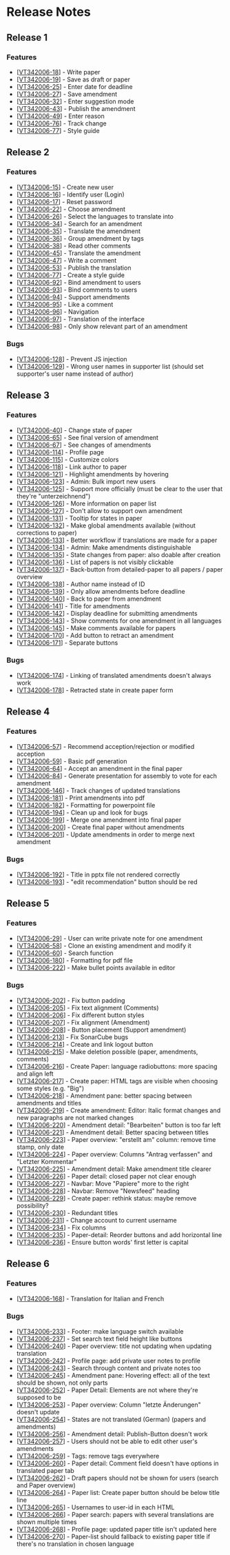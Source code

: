 # Release Notes

## Release 1

### Features

- [<a href='https://www.cs.technik.fhnw.ch/jira20/browse/VT342006-18'>VT342006-18</a>] - Write paper
- [<a href='https://www.cs.technik.fhnw.ch/jira20/browse/VT342006-19'>VT342006-19</a>] - Save as draft or paper
- [<a href='https://www.cs.technik.fhnw.ch/jira20/browse/VT342006-25'>VT342006-25</a>] - Enter date for deadline
- [<a href='https://www.cs.technik.fhnw.ch/jira20/browse/VT342006-27'>VT342006-27</a>] - Save amendment
- [<a href='https://www.cs.technik.fhnw.ch/jira20/browse/VT342006-32'>VT342006-32</a>] - Enter suggestion mode
- [<a href='https://www.cs.technik.fhnw.ch/jira20/browse/VT342006-43'>VT342006-43</a>] - Publish the amendment
- [<a href='https://www.cs.technik.fhnw.ch/jira20/browse/VT342006-49'>VT342006-49</a>] - Enter reason
- [<a href='https://www.cs.technik.fhnw.ch/jira20/browse/VT342006-76'>VT342006-76</a>] - Track change
- [<a href='https://www.cs.technik.fhnw.ch/jira20/browse/VT342006-77'>VT342006-77</a>] - Style guide


## Release 2

### Features

- [<a href='https://www.cs.technik.fhnw.ch/jira20/browse/VT342006-15'>VT342006-15</a>] - Create new user
- [<a href='https://www.cs.technik.fhnw.ch/jira20/browse/VT342006-16'>VT342006-16</a>] - Identify user (Login)
- [<a href='https://www.cs.technik.fhnw.ch/jira20/browse/VT342006-17'>VT342006-17</a>] - Reset password
- [<a href='https://www.cs.technik.fhnw.ch/jira20/browse/VT342006-22'>VT342006-22</a>] - Choose amendment
- [<a href='https://www.cs.technik.fhnw.ch/jira20/browse/VT342006-26'>VT342006-26</a>] - Select the languages to translate into
- [<a href='https://www.cs.technik.fhnw.ch/jira20/browse/VT342006-34'>VT342006-34</a>] - Search for an amendment
- [<a href='https://www.cs.technik.fhnw.ch/jira20/browse/VT342006-35'>VT342006-35</a>] - Translate the amendment
- [<a href='https://www.cs.technik.fhnw.ch/jira20/browse/VT342006-36'>VT342006-36</a>] - Group amendment by tags
- [<a href='https://www.cs.technik.fhnw.ch/jira20/browse/VT342006-38'>VT342006-38</a>] - Read other comments
- [<a href='https://www.cs.technik.fhnw.ch/jira20/browse/VT342006-45'>VT342006-45</a>] - Translate the amendment
- [<a href='https://www.cs.technik.fhnw.ch/jira20/browse/VT342006-47'>VT342006-47</a>] - Write a comment
- [<a href='https://www.cs.technik.fhnw.ch/jira20/browse/VT342006-53'>VT342006-53</a>] - Publish the translation
- [<a href='https://www.cs.technik.fhnw.ch/jira20/browse/VT342006-77'>VT342006-77</a>] - Create a style guide
- [<a href='https://www.cs.technik.fhnw.ch/jira20/browse/VT342006-92'>VT342006-92</a>] - Bind amendment to users
- [<a href='https://www.cs.technik.fhnw.ch/jira20/browse/VT342006-93'>VT342006-93</a>] - Bind comments to users
- [<a href='https://www.cs.technik.fhnw.ch/jira20/browse/VT342006-94'>VT342006-94</a>] - Support amendments
- [<a href='https://www.cs.technik.fhnw.ch/jira20/browse/VT342006-95'>VT342006-95</a>] - Like a comment
- [<a href='https://www.cs.technik.fhnw.ch/jira20/browse/VT342006-96'>VT342006-96</a>] - Navigation
- [<a href='https://www.cs.technik.fhnw.ch/jira20/browse/VT342006-97'>VT342006-97</a>] - Translation of the interface
- [<a href='https://www.cs.technik.fhnw.ch/jira20/browse/VT342006-98'>VT342006-98</a>] - Only show relevant part of an amendment

### Bugs

- [<a href='https://www.cs.technik.fhnw.ch/jira20/browse/VT342006-128'>VT342006-128</a>] - Prevent JS injection
- [<a href='https://www.cs.technik.fhnw.ch/jira20/browse/VT342006-129'>VT342006-129</a>] - Wrong user names in supporter list (should set supporter&#39;s user name instead of author)


## Release 3

### Features

- [<a href='https://www.cs.technik.fhnw.ch/jira20/browse/VT342006-40'>VT342006-40</a>] - Change state of paper
- [<a href='https://www.cs.technik.fhnw.ch/jira20/browse/VT342006-65'>VT342006-65</a>] - See final version of amendment
- [<a href='https://www.cs.technik.fhnw.ch/jira20/browse/VT342006-67'>VT342006-67</a>] - See changes of amendments
- [<a href='https://www.cs.technik.fhnw.ch/jira20/browse/VT342006-114'>VT342006-114</a>] - Profile page
- [<a href='https://www.cs.technik.fhnw.ch/jira20/browse/VT342006-115'>VT342006-115</a>] - Customize colors
- [<a href='https://www.cs.technik.fhnw.ch/jira20/browse/VT342006-118'>VT342006-118</a>] - Link author to paper
- [<a href='https://www.cs.technik.fhnw.ch/jira20/browse/VT342006-121'>VT342006-121</a>] - Highlight amendments by hovering
- [<a href='https://www.cs.technik.fhnw.ch/jira20/browse/VT342006-123'>VT342006-123</a>] - Admin: Bulk import new users
- [<a href='https://www.cs.technik.fhnw.ch/jira20/browse/VT342006-125'>VT342006-125</a>] - Support more officially (must be clear to the user that they&#39;re &quot;unterzeichnend&quot;)
- [<a href='https://www.cs.technik.fhnw.ch/jira20/browse/VT342006-126'>VT342006-126</a>] - More information on paper list
- [<a href='https://www.cs.technik.fhnw.ch/jira20/browse/VT342006-127'>VT342006-127</a>] - Don&#39;t allow to support own amendment
- [<a href='https://www.cs.technik.fhnw.ch/jira20/browse/VT342006-131'>VT342006-131</a>] - Tooltip for states in paper
- [<a href='https://www.cs.technik.fhnw.ch/jira20/browse/VT342006-132'>VT342006-132</a>] - Make global amendments available (without corrections to paper)
- [<a href='https://www.cs.technik.fhnw.ch/jira20/browse/VT342006-133'>VT342006-133</a>] - Better workflow if translations are made for a paper
- [<a href='https://www.cs.technik.fhnw.ch/jira20/browse/VT342006-134'>VT342006-134</a>] - Admin: Make amendments distinguishable
- [<a href='https://www.cs.technik.fhnw.ch/jira20/browse/VT342006-135'>VT342006-135</a>] - State changes from paper: also doable after creation
- [<a href='https://www.cs.technik.fhnw.ch/jira20/browse/VT342006-136'>VT342006-136</a>] - List of papers is not visibly clickable
- [<a href='https://www.cs.technik.fhnw.ch/jira20/browse/VT342006-137'>VT342006-137</a>] - Back-button from detailed-paper to all papers / paper overview
- [<a href='https://www.cs.technik.fhnw.ch/jira20/browse/VT342006-138'>VT342006-138</a>] - Author name instead of ID
- [<a href='https://www.cs.technik.fhnw.ch/jira20/browse/VT342006-139'>VT342006-139</a>] - Only allow amendments before deadline
- [<a href='https://www.cs.technik.fhnw.ch/jira20/browse/VT342006-140'>VT342006-140</a>] - Back to paper from amendment
- [<a href='https://www.cs.technik.fhnw.ch/jira20/browse/VT342006-141'>VT342006-141</a>] - Title for amendments
- [<a href='https://www.cs.technik.fhnw.ch/jira20/browse/VT342006-142'>VT342006-142</a>] - Display deadline for submitting amendments
- [<a href='https://www.cs.technik.fhnw.ch/jira20/browse/VT342006-143'>VT342006-143</a>] - Show comments for one amendment in all languages
- [<a href='https://www.cs.technik.fhnw.ch/jira20/browse/VT342006-145'>VT342006-145</a>] - Make comments available for papers
- [<a href='https://www.cs.technik.fhnw.ch/jira20/browse/VT342006-170'>VT342006-170</a>] - Add button to retract an amendment
- [<a href='https://www.cs.technik.fhnw.ch/jira20/browse/VT342006-171'>VT342006-171</a>] - Separate buttons


### Bugs
- [<a href='https://www.cs.technik.fhnw.ch/jira20/browse/VT342006-174'>VT342006-174</a>] - Linking of translated amendments doesn&#39;t always work
- [<a href='https://www.cs.technik.fhnw.ch/jira20/browse/VT342006-178'>VT342006-178</a>] - Retracted state in create paper form


## Release 4

### Features

- [<a href='https://www.cs.technik.fhnw.ch/jira20/browse/VT342006-57'>VT342006-57</a>] - Recommend acception/rejection or modified acception
- [<a href='https://www.cs.technik.fhnw.ch/jira20/browse/VT342006-59'>VT342006-59</a>] - Basic pdf generation
- [<a href='https://www.cs.technik.fhnw.ch/jira20/browse/VT342006-64'>VT342006-64</a>] - Accept an amendment in the final paper
- [<a href='https://www.cs.technik.fhnw.ch/jira20/browse/VT342006-84'>VT342006-84</a>] - Generate presentation for assembly to vote for each amendment
- [<a href='https://www.cs.technik.fhnw.ch/jira20/browse/VT342006-146'>VT342006-146</a>] - Track changes of updated translations
- [<a href='https://www.cs.technik.fhnw.ch/jira20/browse/VT342006-181'>VT342006-181</a>] - Print amendments into pdf
- [<a href='https://www.cs.technik.fhnw.ch/jira20/browse/VT342006-182'>VT342006-182</a>] - Formatting for powerpoint file
- [<a href='https://www.cs.technik.fhnw.ch/jira20/browse/VT342006-194'>VT342006-194</a>] - Clean up and look for bugs
- [<a href='https://www.cs.technik.fhnw.ch/jira20/browse/VT342006-199'>VT342006-199</a>] - Merge one amendment into final paper
- [<a href='https://www.cs.technik.fhnw.ch/jira20/browse/VT342006-200'>VT342006-200</a>] - Create final paper without amendments
- [<a href='https://www.cs.technik.fhnw.ch/jira20/browse/VT342006-201'>VT342006-201</a>] - Update amendments in order to merge next amendment


### Bugs

- [<a href='https://www.cs.technik.fhnw.ch/jira20/browse/VT342006-192'>VT342006-192</a>] - Title in pptx file not rendered correctly
- [<a href='https://www.cs.technik.fhnw.ch/jira20/browse/VT342006-193'>VT342006-193</a>] - &quot;edit recommendation&quot; button should be red


## Release 5

### Features

- [<a href='https://www.cs.technik.fhnw.ch/jira20/browse/VT342006-29'>VT342006-29</a>] - User can write private note for one amendment
- [<a href='https://www.cs.technik.fhnw.ch/jira20/browse/VT342006-58'>VT342006-58</a>] - Clone an existing amendment and modify it
- [<a href='https://www.cs.technik.fhnw.ch/jira20/browse/VT342006-60'>VT342006-60</a>] - Search function
- [<a href='https://www.cs.technik.fhnw.ch/jira20/browse/VT342006-180'>VT342006-180</a>] - Formatting for pdf file
- [<a href='https://www.cs.technik.fhnw.ch/jira20/browse/VT342006-222'>VT342006-222</a>] - Make bullet points available in editor


### Bugs

- [<a href='https://www.cs.technik.fhnw.ch/jira20/browse/VT342006-202'>VT342006-202</a>] - Fix button padding
- [<a href='https://www.cs.technik.fhnw.ch/jira20/browse/VT342006-205'>VT342006-205</a>] - Fix text alignment (Comments)
- [<a href='https://www.cs.technik.fhnw.ch/jira20/browse/VT342006-206'>VT342006-206</a>] - Fix different button styles
- [<a href='https://www.cs.technik.fhnw.ch/jira20/browse/VT342006-207'>VT342006-207</a>] - Fix alignment (Amendment)
- [<a href='https://www.cs.technik.fhnw.ch/jira20/browse/VT342006-208'>VT342006-208</a>] - Button placement (Support amendment)
- [<a href='https://www.cs.technik.fhnw.ch/jira20/browse/VT342006-213'>VT342006-213</a>] - Fix SonarCube bugs
- [<a href='https://www.cs.technik.fhnw.ch/jira20/browse/VT342006-214'>VT342006-214</a>] - Create and link logout button 
- [<a href='https://www.cs.technik.fhnw.ch/jira20/browse/VT342006-215'>VT342006-215</a>] - Make deletion possible (paper, amendments, comments)
- [<a href='https://www.cs.technik.fhnw.ch/jira20/browse/VT342006-216'>VT342006-216</a>] - Create Paper: language radiobuttons: more spacing and align left
- [<a href='https://www.cs.technik.fhnw.ch/jira20/browse/VT342006-217'>VT342006-217</a>] - Create paper: HTML tags are visible when choosing some styles (e.g. &quot;Big&quot;)
- [<a href='https://www.cs.technik.fhnw.ch/jira20/browse/VT342006-218'>VT342006-218</a>] - Amendment pane: better spacing between amendments and titles
- [<a href='https://www.cs.technik.fhnw.ch/jira20/browse/VT342006-219'>VT342006-219</a>] - Create amendment: Editor: Italic format changes and new paragraphs are not marked changes
- [<a href='https://www.cs.technik.fhnw.ch/jira20/browse/VT342006-220'>VT342006-220</a>] - Amendment detail: &quot;Bearbeiten&quot; button is too far left
- [<a href='https://www.cs.technik.fhnw.ch/jira20/browse/VT342006-221'>VT342006-221</a>] - Amendment detail: Better spacing between titles
- [<a href='https://www.cs.technik.fhnw.ch/jira20/browse/VT342006-223'>VT342006-223</a>] - Paper overview: &quot;erstellt am&quot; column: remove time stamp, only date
- [<a href='https://www.cs.technik.fhnw.ch/jira20/browse/VT342006-224'>VT342006-224</a>] - Paper overview: Columns &quot;Antrag verfassen&quot; and &quot;Letzter Kommentar&quot;
- [<a href='https://www.cs.technik.fhnw.ch/jira20/browse/VT342006-225'>VT342006-225</a>] - Amendment detail: Make amendment title clearer
- [<a href='https://www.cs.technik.fhnw.ch/jira20/browse/VT342006-226'>VT342006-226</a>] - Paper detail: closed paper not clear enough
- [<a href='https://www.cs.technik.fhnw.ch/jira20/browse/VT342006-227'>VT342006-227</a>] - Navbar: Move &quot;Papiere&quot; more to the right
- [<a href='https://www.cs.technik.fhnw.ch/jira20/browse/VT342006-228'>VT342006-228</a>] - Navbar: Remove &quot;Newsfeed&quot; heading
- [<a href='https://www.cs.technik.fhnw.ch/jira20/browse/VT342006-229'>VT342006-229</a>] - Create paper: rethink status: maybe remove possibility?
- [<a href='https://www.cs.technik.fhnw.ch/jira20/browse/VT342006-230'>VT342006-230</a>] - Redundant titles
- [<a href='https://www.cs.technik.fhnw.ch/jira20/browse/VT342006-231'>VT342006-231</a>] - Change account to current username
- [<a href='https://www.cs.technik.fhnw.ch/jira20/browse/VT342006-234'>VT342006-234</a>] - Fix columns
- [<a href='https://www.cs.technik.fhnw.ch/jira20/browse/VT342006-235'>VT342006-235</a>] - Paper-detail: Reorder buttons and add horizontal line
- [<a href='https://www.cs.technik.fhnw.ch/jira20/browse/VT342006-236'>VT342006-236</a>] - Ensure button words' first letter is capital


## Release 6

### Features

- [<a href='https://www.cs.technik.fhnw.ch/jira20/browse/VT342006-168'>VT342006-168</a>] - Translation for Italian and French

### Bugs
- [<a href='https://www.cs.technik.fhnw.ch/jira20/browse/VT342006-233'>VT342006-233</a>] - Footer: make language switch available
- [<a href='https://www.cs.technik.fhnw.ch/jira20/browse/VT342006-237'>VT342006-237</a>] - Set search text field height like buttons
- [<a href='https://www.cs.technik.fhnw.ch/jira20/browse/VT342006-240'>VT342006-240</a>] - Paper overview: title not updating when updating translation
- [<a href='https://www.cs.technik.fhnw.ch/jira20/browse/VT342006-242'>VT342006-242</a>] - Profile page: add private user notes to profile
- [<a href='https://www.cs.technik.fhnw.ch/jira20/browse/VT342006-243'>VT342006-243</a>] - Search through content and private notes too
- [<a href='https://www.cs.technik.fhnw.ch/jira20/browse/VT342006-245'>VT342006-245</a>] - Amendment pane: Hovering effect: all of the text should be shown, not only parts
- [<a href='https://www.cs.technik.fhnw.ch/jira20/browse/VT342006-252'>VT342006-252</a>] - Paper Detail: Elements are not where they&#39;re supposed to be
- [<a href='https://www.cs.technik.fhnw.ch/jira20/browse/VT342006-253'>VT342006-253</a>] - Paper overview: Column &quot;letzte Änderungen&quot; doesn&#39;t update
- [<a href='https://www.cs.technik.fhnw.ch/jira20/browse/VT342006-254'>VT342006-254</a>] - States are not translated (German) (papers and amendments)
- [<a href='https://www.cs.technik.fhnw.ch/jira20/browse/VT342006-256'>VT342006-256</a>] - Amendment detail: Publish-Button doesn&#39;t work
- [<a href='https://www.cs.technik.fhnw.ch/jira20/browse/VT342006-257'>VT342006-257</a>] - Users should not be able to edit other user&#39;s amendments
- [<a href='https://www.cs.technik.fhnw.ch/jira20/browse/VT342006-259'>VT342006-259</a>] - Tags: remove tags everywhere
- [<a href='https://www.cs.technik.fhnw.ch/jira20/browse/VT342006-260'>VT342006-260</a>] - Paper detail: Comment field doesn&#39;t have options in translated paper tab
- [<a href='https://www.cs.technik.fhnw.ch/jira20/browse/VT342006-262'>VT342006-262</a>] - Draft papers should not be shown for users (search and Paper overview)
- [<a href='https://www.cs.technik.fhnw.ch/jira20/browse/VT342006-264'>VT342006-264</a>] - Paper list: Create paper button should be below title line
- [<a href='https://www.cs.technik.fhnw.ch/jira20/browse/VT342006-265'>VT342006-265</a>] - Usernames to user-id in each HTML
- [<a href='https://www.cs.technik.fhnw.ch/jira20/browse/VT342006-266'>VT342006-266</a>] - Paper search: papers with several translations are shown multiple times
- [<a href='https://www.cs.technik.fhnw.ch/jira20/browse/VT342006-268'>VT342006-268</a>] - Profile page: updated paper title isn&#39;t updated here
- [<a href='https://www.cs.technik.fhnw.ch/jira20/browse/VT342006-270'>VT342006-270</a>] - Paper-list should fallback to existing paper title if there&#39;s no translation in chosen language

